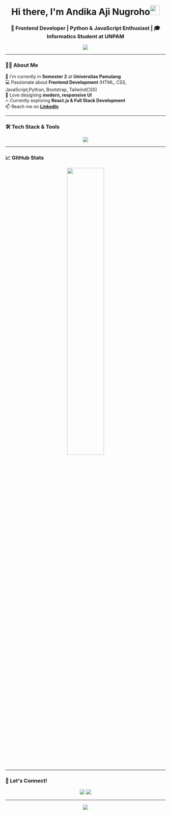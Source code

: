 <h1 align="center">Hi there, I'm Andika Aji Nugroho<img src="https://media.giphy.com/media/hvRJCLFzcasrR4ia7z/giphy.gif" width="30px"/>
</h1>
<h3 align="center">🚀 Frontend Developer | Python & JavaScript Enthusiast | 🎓 Informatics Student at UNPAM</h3>

<p align="center">
  <img src="https://readme-typing-svg.herokuapp.com?font=Fira+Code&size=20&pause=1000&color=0EA5E9&center=true&vCenter=true&width=500&lines=Building+Responsive+Websites;Bootstrap+%2B+Tailwind+Lover;Frontend+Development+Enthusiast;Lifelong+Learner" />
</p>

---

### 👨‍💻 About Me  
🏫 I'm currently in **Semester 2** at **Universitas Pamulang**  
💻 Passionate about **Frontend Development** (HTML, CSS, JavaScript,Python, Bootstrap, TailwindCSS)  
🎨 Love designing **modern, responsive UI**  
🔥 Currently exploring **React.js & Full Stack Development**  
📫 Reach me on **[LinkedIn](https://www.linkedin.com/in/andika-aji-nugroho/)**  

---

### 🛠 Tech Stack & Tools  
<p align="center">
  <img src="https://skillicons.dev/icons?i=html,css,js,bootstrap,tailwind,react,git,vscode,github,python" />
</p>

---

### 📈 GitHub Stats  
<p align="center">
  <img width="48%" src="https://github-readme-stats.vercel.app/api?username=Ajinug1408&show_icons=true&theme=tokyonight" />
</p>

</p>

---

### 🎯 Let's Connect!  
<p align="center">
  <a href="https://www.linkedin.com/in/andika-aji-nugroho"><img src="https://img.shields.io/badge/LinkedIn-%230077B5.svg?style=for-the-badge&logo=linkedin&logoColor=white" /></a>
  <a href="https://github.com/Ajinug1408"><img src="https://img.shields.io/badge/GitHub-000000?style=for-the-badge&logo=github&logoColor=white" /></a>
</p>

---

<p align="center">
  <img src="https://readme-typing-svg.herokuapp.com?font=Fira+Code&size=25&pause=1000&color=F75C03&center=true&vCenter=true&width=500&lines=🔥+Happy+Coding!+🚀;Keep+Building!+💻;Never+Stop+Learning!+📚" />
</p>

